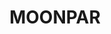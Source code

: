 ---
lastmod: '2025-04-06T06:05:20+00:00'
latitude: -30.22185073
layout: suburb
longitude: 152.6416587
postcode: '2453'
state: NSW
title: MOONPAR
url: /nsw/moonpar/
---
